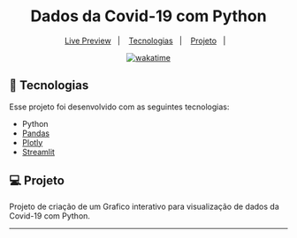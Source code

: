 <h1 align="center">
  Dados da Covid-19 com Python
</h1>

<p align="center">
  <a href="https://brunodorea-graphic-covid19-python-codigobase-6dynb2.streamlitapp.com/">Live Preview</a>&nbsp;&nbsp;&nbsp;|&nbsp;&nbsp;&nbsp;
  <a href="#-tecnologias">Tecnologias</a>&nbsp;&nbsp;&nbsp;|&nbsp;&nbsp;&nbsp;
  <a href="#-projeto">Projeto</a>&nbsp;&nbsp;&nbsp;|&nbsp;&nbsp;&nbsp;
</p>

<p align="center">
<a href="https://wakatime.com/badge/user/68660678-6b86-4b78-98df-f5f41a37e1bc/project/fcc84081-d8e8-4d93-a8e2-739f89491c6a"><img src="https://wakatime.com/badge/user/68660678-6b86-4b78-98df-f5f41a37e1bc/project/fcc84081-d8e8-4d93-a8e2-739f89491c6a.svg" alt="wakatime"></a>
</p>

## 🚀 Tecnologias

Esse projeto foi desenvolvido com as seguintes tecnologias:

- Python
- [Pandas](https://pandas.pydata.org/)
- [Plotly](https://plot.ly/)
- [Streamlit](https://streamlit.io/)

## 💻 Projeto

Projeto de criação de um Grafico interativo para visualização de dados da Covid-19 com Python.

---
